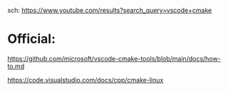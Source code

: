 sch: https://www.youtube.com/results?search_query=vscode+cmake

# Official:
https://github.com/microsoft/vscode-cmake-tools/blob/main/docs/how-to.md

https://code.visualstudio.com/docs/cpp/cmake-linux

